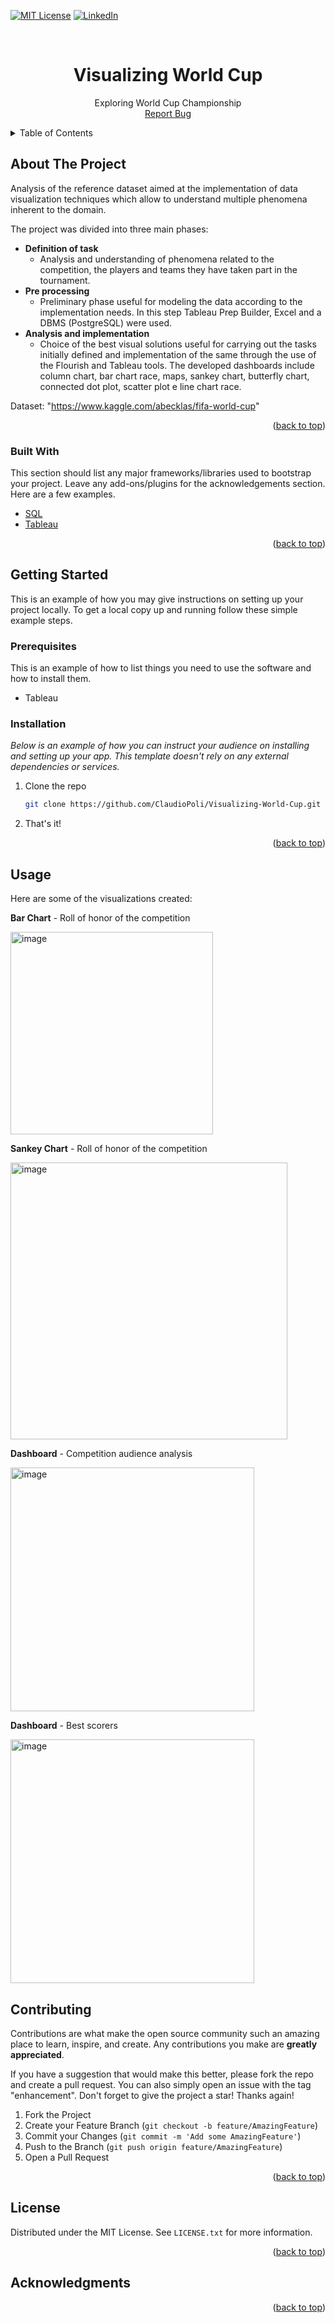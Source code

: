 <!-- Improved compatibility of back to top link: See: https://github.com/othneildrew/Best-README-Template/pull/73 -->
<a name="readme-top"></a>
<!--
*** Thanks for checking out the Best-README-Template. If you have a suggestion
*** that would make this better, please fork the repo and create a pull request
*** or simply open an issue with the tag "enhancement".
*** Don't forget to give the project a star!
*** Thanks again! Now go create something AMAZING! :D
-->



<!-- PROJECT SHIELDS -->
<!--
*** I'm using markdown "reference style" links for readability.
*** Reference links are enclosed in brackets [ ] instead of parentheses ( ).
*** See the bottom of this document for the declaration of the reference variables
*** for contributors-url, forks-url, etc. This is an optional, concise syntax you may use.
*** https://www.markdownguide.org/basic-syntax/#reference-style-links
-->
[![MIT License][license-shield]][license-url]
[![LinkedIn][linkedin-shield]][linkedin-url]



<!-- PROJECT LOGO -->
<br />
<div align="center">
  <h1 align="center">Visualizing World Cup</h1>

  <p align="center">
    Exploring World Cup Championship
    <br />
    <a href="https://github.com/ClaudioPoli/Visualizing-World-Cup/issues">Report Bug</a>
  </p>
</div>

<!-- TABLE OF CONTENTS -->
<details>
  <summary>Table of Contents</summary>
  <ol>
    <li>
      <a href="#about-the-project">About The Project</a>
      <ul>
        <li><a href="#built-with">Built With</a></li>
      </ul>
    </li>
    <li>
      <a href="#getting-started">Getting Started</a>
      <ul>
        <li><a href="#prerequisites">Prerequisites</a></li>
        <li><a href="#installation">Installation</a></li>
      </ul>
    </li>
    <li><a href="#usage">Usage</a></li>
    <li><a href="#contributing">Contributing</a></li>
    <li><a href="#license">License</a></li>
    <li><a href="#acknowledgments">Acknowledgments</a></li>
  </ol>
</details>



<!-- ABOUT THE PROJECT -->
## About The Project
Analysis of the reference dataset aimed at the implementation of data visualization techniques which allow to understand multiple phenomena inherent to the domain.

The project was divided into three main phases:
- **Definition of task**
  - Analysis and understanding of phenomena related to the competition, the players and teams they have taken part in the tournament.
- **Pre processing**
  - Preliminary phase useful for modeling the data according to the implementation needs. In this step Tableau Prep Builder, Excel and a DBMS (PostgreSQL) were  used.
- **Analysis and implementation**
  -  Choice of the best visual solutions useful for carrying out the tasks initially defined and implementation of the same through the use of the Flourish and Tableau tools. The developed dashboards include column chart, bar chart race, maps, sankey chart, butterfly chart, connected dot plot, scatter plot e line chart race.

Dataset: "https://www.kaggle.com/abecklas/fifa-world-cup"

<p align="right">(<a href="#readme-top">back to top</a>)</p>



### Built With

This section should list any major frameworks/libraries used to bootstrap your project. Leave any add-ons/plugins for the acknowledgements section. Here are a few examples.

* [SQL][SQL-url]
* [Tableau][Tableau-url]


<p align="right">(<a href="#readme-top">back to top</a>)</p>



<!-- GETTING STARTED -->
## Getting Started

This is an example of how you may give instructions on setting up your project locally.
To get a local copy up and running follow these simple example steps.

### Prerequisites

This is an example of how to list things you need to use the software and how to install them.
* Tableau

### Installation

_Below is an example of how you can instruct your audience on installing and setting up your app. This template doesn't rely on any external dependencies or services._

1. Clone the repo
   ```sh
   git clone https://github.com/ClaudioPoli/Visualizing-World-Cup.git
   ```
2. That's it!

<p align="right">(<a href="#readme-top">back to top</a>)</p>



<!-- USAGE EXAMPLES -->
## Usage

Here are some of the visualizations created:
 
 **Bar Chart** - Roll of honor of the competition
 
 <img width="324" alt="image" src="https://user-images.githubusercontent.com/27814304/198154288-9803e439-248a-45af-b9fe-be05b0a4dca5.png">
 
 **Sankey Chart** - Roll of honor of the competition
 
 <img width="443" alt="image" src="https://user-images.githubusercontent.com/27814304/198154412-669d4484-8569-4548-b933-35b57ca960e7.png">
 
 **Dashboard** - Competition audience analysis
 
 <img width="390" alt="image" src="https://user-images.githubusercontent.com/27814304/198154621-df241130-97b4-4f36-9de0-a86f1b0eeb06.png">
 
 **Dashboard** - Best scorers
 
 <img width="390" alt="image" src="https://user-images.githubusercontent.com/27814304/198154687-95d7b9d2-3773-489a-900d-24efe3fb028a.png">





<!-- CONTRIBUTING -->
## Contributing

Contributions are what make the open source community such an amazing place to learn, inspire, and create. Any contributions you make are **greatly appreciated**.

If you have a suggestion that would make this better, please fork the repo and create a pull request. You can also simply open an issue with the tag "enhancement".
Don't forget to give the project a star! Thanks again!

1. Fork the Project
2. Create your Feature Branch (`git checkout -b feature/AmazingFeature`)
3. Commit your Changes (`git commit -m 'Add some AmazingFeature'`)
4. Push to the Branch (`git push origin feature/AmazingFeature`)
5. Open a Pull Request

<p align="right">(<a href="#readme-top">back to top</a>)</p>



<!-- LICENSE -->
## License

Distributed under the MIT License. See `LICENSE.txt` for more information.

<p align="right">(<a href="#readme-top">back to top</a>)</p>


<!-- ACKNOWLEDGMENTS -->
## Acknowledgments

<p align="right">(<a href="#readme-top">back to top</a>)</p>



<!-- MARKDOWN LINKS & IMAGES -->
<!-- https://www.markdownguide.org/basic-syntax/#reference-style-links -->
[contributors-shield]: https://img.shields.io/github/contributors/othneildrew/Best-README-Template.svg?style=for-the-badge
[contributors-url]: https://github.com/othneildrew/Best-README-Template/graphs/contributors
[forks-shield]: https://img.shields.io/github/forks/othneildrew/Best-README-Template.svg?style=for-the-badge
[forks-url]: https://github.com/othneildrew/Best-README-Template/network/members
[stars-shield]: https://img.shields.io/github/stars/othneildrew/Best-README-Template.svg?style=for-the-badge
[stars-url]: https://github.com/othneildrew/Best-README-Template/stargazers
[issues-shield]: https://img.shields.io/github/issues/othneildrew/Best-README-Template.svg?style=for-the-badge
[issues-url]: https://github.com/othneildrew/Best-README-Template/issues
[license-shield]: https://img.shields.io/github/license/othneildrew/Best-README-Template.svg?style=for-the-badge
[license-url]: https://github.com/othneildrew/Best-README-Template/blob/master/LICENSE.txt
[linkedin-shield]: https://img.shields.io/badge/-LinkedIn-black.svg?style=for-the-badge&logo=linkedin&colorB=555
[linkedin-url]: https://www.linkedin.com/in/claudiopoli1995/
[product-screenshot]: images/screenshot.png
[SQL-url]: https://it.wikipedia.org/wiki/Structured_Query_Language
[Tableau-url]: https://www.tableau.com
